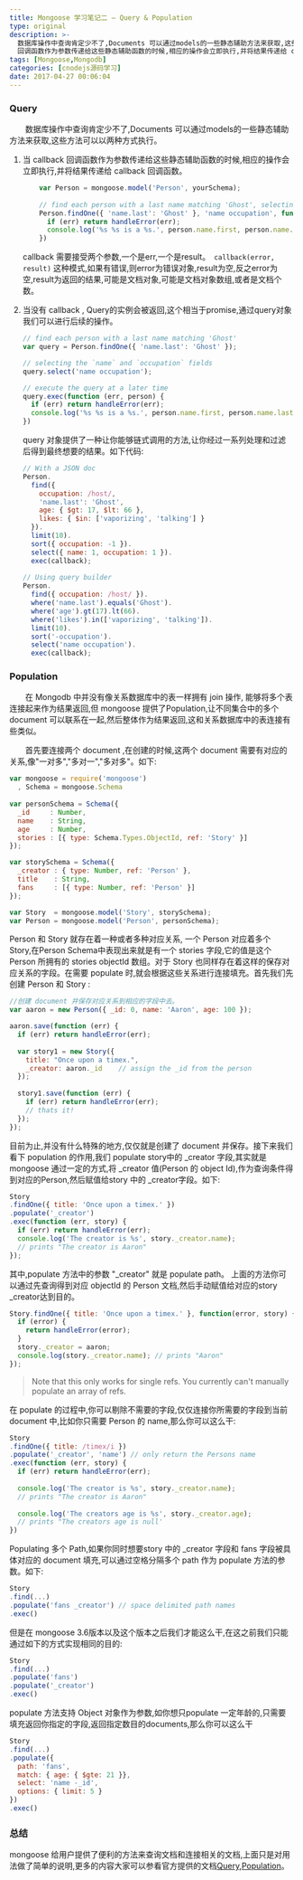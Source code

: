 ```yaml
---
title: Mongoose 学习笔记二 — Query & Population
type: original
description: >-
  数据库操作中查询肯定少不了,Documents 可以通过models的一些静态辅助方法来获取,这些方法可以以两种方式执行。1. 当 callback
  回调函数作为参数传递给这些静态辅助函数的时候,相应的操作会立即执行,并将结果传递给 callback 回调函数。
tags: [Mongoose,Mongodb]
categories: [cnodejs源码学习]
date: 2017-04-27 00:06:04
---
```


### Query

　　数据库操作中查询肯定少不了,Documents 可以通过models的一些静态辅助方法来获取,这些方法可以以两种方式执行。

1. 当 callback 回调函数作为参数传递给这些静态辅助函数的时候,相应的操作会立即执行,并将结果传递给 callback 回调函数。

    ```javascript
        var Person = mongoose.model('Person', yourSchema);
        
        // find each person with a last name matching 'Ghost', selecting the `name` and `occupation` fields
        Person.findOne({ 'name.last': 'Ghost' }, 'name occupation', function (err, person) {
          if (err) return handleError(err);
          console.log('%s %s is a %s.', person.name.first, person.name.last, person.occupation) // Space Ghost is a talk show host.
        })
    ```
    
    callback 需要接受两个参数,一个是err,一个是result。`` callback(error, result)`` 这种模式,如果有错误,则error为错误对象,result为空,反之error为空,result为返回的结果,可能是文档对象,可能是文档对象数组,或者是文档个数。
    
2. 当没有 callback , Query的实例会被返回,这个相当于promise,通过query对象我们可以进行后续的操作。
    
    ```javascript
    // find each person with a last name matching 'Ghost'
    var query = Person.findOne({ 'name.last': 'Ghost' });
    
    // selecting the `name` and `occupation` fields
    query.select('name occupation');
    
    // execute the query at a later time
    query.exec(function (err, person) {
      if (err) return handleError(err);
      console.log('%s %s is a %s.', person.name.first, person.name.last, person.occupation) // Space Ghost is a talk show host.
    })
    ```
    query 对象提供了一种让你能够链式调用的方法,让你经过一系列处理和过滤后得到最终想要的结果。如下代码:
    
    ```javascript
    // With a JSON doc
    Person.
      find({
        occupation: /host/,
        'name.last': 'Ghost',
        age: { $gt: 17, $lt: 66 },
        likes: { $in: ['vaporizing', 'talking'] }
      }).
      limit(10).
      sort({ occupation: -1 }).
      select({ name: 1, occupation: 1 }).
      exec(callback);
      
    // Using query builder
    Person.
      find({ occupation: /host/ }).
      where('name.last').equals('Ghost').
      where('age').gt(17).lt(66).
      where('likes').in(['vaporizing', 'talking']).
      limit(10).
      sort('-occupation').
      select('name occupation').
      exec(callback);
    ```

### Population

　　在 Mongodb 中并没有像关系数据库中的表一样拥有 join 操作, 能够将多个表连接起来作为结果返回,但 mongoose 提供了Population,让不同集合中的多个 document 可以联系在一起,然后整体作为结果返回,这和关系数据库中的表连接有些类似。

　　首先要连接两个 document ,在创建的时候,这两个 document 需要有对应的关系,像"一对多","多对一","多对多"。如下:

```javascript
var mongoose = require('mongoose')
  , Schema = mongoose.Schema
  
var personSchema = Schema({
  _id     : Number,
  name    : String,
  age     : Number,
  stories : [{ type: Schema.Types.ObjectId, ref: 'Story' }]
});

var storySchema = Schema({
  _creator : { type: Number, ref: 'Person' },
  title    : String,
  fans     : [{ type: Number, ref: 'Person' }]
});

var Story  = mongoose.model('Story', storySchema);
var Person = mongoose.model('Person', personSchema);

```

Person 和 Story 就存在着一种或者多种对应关系, 一个 Person 对应着多个 Story,在Person Schema中表现出来就是有一个 stories 字段,它的值是这个 Person 所拥有的 stories objectId 数组。对于 Story 也同样存在着这样的保存对应关系的字段。在需要 populate 时,就会根据这些关系进行连接填充。首先我们先创建 Person 和 Story :
 
 ```javascript
 //创建 document 并保存对应关系到相应的字段中去。
 var aaron = new Person({ _id: 0, name: 'Aaron', age: 100 });
 
 aaron.save(function (err) {
   if (err) return handleError(err);
   
   var story1 = new Story({
     title: "Once upon a timex.",
     _creator: aaron._id    // assign the _id from the person
   });
   
   story1.save(function (err) {
     if (err) return handleError(err);
     // thats it!
   });
 });
 ```
 
 目前为止,并没有什么特殊的地方,仅仅就是创建了 document 并保存。接下来我们看下 population 的作用,我们 populate story中的 _creator 字段,其实就是 mongoose 通过一定的方式,将 _creator 值(Person 的 object Id),作为查询条件得到对应的Person,然后赋值给story 中的 _creator字段。如下:
 
 ```javascript
 Story
 .findOne({ title: 'Once upon a timex.' })
 .populate('_creator')
 .exec(function (err, story) {
   if (err) return handleError(err);
   console.log('The creator is %s', story._creator.name);
   // prints "The creator is Aaron"
 });
 ```
 其中,populate 方法中的参数 "_creator" 就是 populate path。 上面的方法你可以通过先查询得到对应 objectId 的 Person 文档,然后手动赋值给对应的story _creator达到目的。
 
 ```javascript
 Story.findOne({ title: 'Once upon a timex.' }, function(error, story) {
   if (error) {
     return handleError(error);
   }
   story._creator = aaron;
   console.log(story._creator.name); // prints "Aaron"
 });
 ```
 
 > Note that this only works for single refs. You currently can't manually populate an array of refs.
 
在 populate 的过程中,你可以剔除不需要的字段,仅仅连接你所需要的字段到当前 document 中,比如你只需要 Person 的 name,那么你可以这么干:

```javascript
Story
.findOne({ title: /timex/i })
.populate('_creator', 'name') // only return the Persons name
.exec(function (err, story) {
  if (err) return handleError(err);
  
  console.log('The creator is %s', story._creator.name);
  // prints "The creator is Aaron"
  
  console.log('The creators age is %s', story._creator.age);
  // prints "The creators age is null'
})
```

Populating 多个 Path,如果你同时想要story 中的 _creator 字段和 fans 字段被具体对应的 document 填充,可以通过空格分隔多个 path 作为 populate 方法的参数。如下:

```javascript
Story
.find(...)
.populate('fans _creator') // space delimited path names
.exec()
```

但是在 mongoose 3.6版本以及这个版本之后我们才能这么干,在这之前我们只能通过如下的方式实现相同的目的:
 
 ```javascript
 Story
 .find(...)
 .populate('fans')
 .populate('_creator')
 .exec()
 ```
 
populate 方法支持 Object 对象作为参数,如你想只populate 一定年龄的,只需要填充返回你指定的字段,返回指定数目的documents,那么你可以这么干

```javascript
Story
.find(...)
.populate({
  path: 'fans',
  match: { age: { $gte: 21 }},
  select: 'name -_id',
  options: { limit: 5 }
})
.exec()
```


### 总结

mongoose 给用户提供了便利的方法来查询文档和连接相关的文档,上面只是对用法做了简单的说明,更多的内容大家可以参看官方提供的文档[Query](http://mongoosejs.com/docs/queries.html),[Population](http://mongoosejs.com/docs/populate.html)。